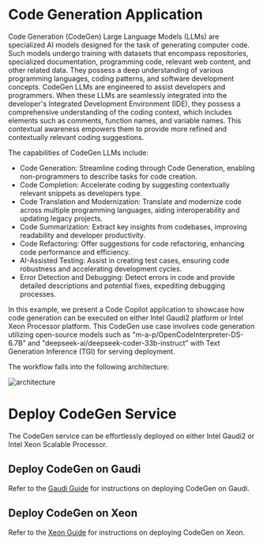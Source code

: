 # Code Generation Application

Code Generation (CodeGen) Large Language Models (LLMs) are specialized AI models designed for the task of generating computer code. Such models undergo training with datasets that encompass repositories, specialized documentation, programming code, relevant web content, and other related data. They possess a deep understanding of various programming languages, coding patterns, and software development concepts. CodeGen LLMs are engineered to assist developers and programmers. When these LLMs are seamlessly integrated into the developer's Integrated Development Environment (IDE), they possess a comprehensive understanding of the coding context, which includes elements such as comments, function names, and variable names. This contextual awareness empowers them to provide more refined and contextually relevant coding suggestions.

The capabilities of CodeGen LLMs include:

- Code Generation: Streamline coding through Code Generation, enabling non-programmers to describe tasks for code creation.
- Code Completion: Accelerate coding by suggesting contextually relevant snippets as developers type.
- Code Translation and Modernization: Translate and modernize code across multiple programming languages, aiding interoperability and updating legacy projects.
- Code Summarization: Extract key insights from codebases, improving readability and developer productivity.
- Code Refactoring: Offer suggestions for code refactoring, enhancing code performance and efficiency.
- AI-Assisted Testing: Assist in creating test cases, ensuring code robustness and accelerating development cycles.
- Error Detection and Debugging: Detect errors in code and provide detailed descriptions and potential fixes, expediting debugging processes.

In this example, we present a Code Copilot application to showcase how code generation can be executed on either Intel Gaudi2 platform or Intel Xeon Processor platform. This CodeGen use case involves code generation utilizing open-source models such as "m-a-p/OpenCodeInterpreter-DS-6.7B" and "deepseek-ai/deepseek-coder-33b-instruct" with Text Generation Inference (TGI) for serving deployment.

The workflow falls into the following architecture:

![architecture](https://i.imgur.com/G9ozwFX.png)

# Deploy CodeGen Service

The CodeGen service can be effortlessly deployed on either Intel Gaudi2 or Intel Xeon Scalable Processor.

## Deploy CodeGen on Gaudi

Refer to the [Gaudi Guide](./docker-composer/gaudi/README.md) for instructions on deploying CodeGen on Gaudi.

## Deploy CodeGen on Xeon

Refer to the [Xeon Guide](./docker-composer/xeon/README.md) for instructions on deploying CodeGen on Xeon.
